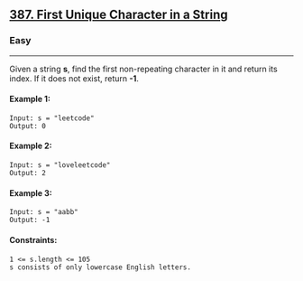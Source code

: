 [387. First Unique Character in a String](https://leetcode.com/problems/first-unique-character-in-a-string/?envType=daily-question&envId=2024-02-05)
---------------------------------------------------------------------------------------------------------------------------------------------

### Easy
---------------------------------------------------------------------------------------------------------------------------------------------

Given a string **s**, find the first non-repeating character in it and return its index. If it does not exist, return **-1**.

#### Example 1:
```
Input: s = "leetcode"
Output: 0
```
#### Example 2:
```
Input: s = "loveleetcode"
Output: 2
```
#### Example 3:
```
Input: s = "aabb"
Output: -1
``` 
#### Constraints:
```
1 <= s.length <= 105
s consists of only lowercase English letters.
```
